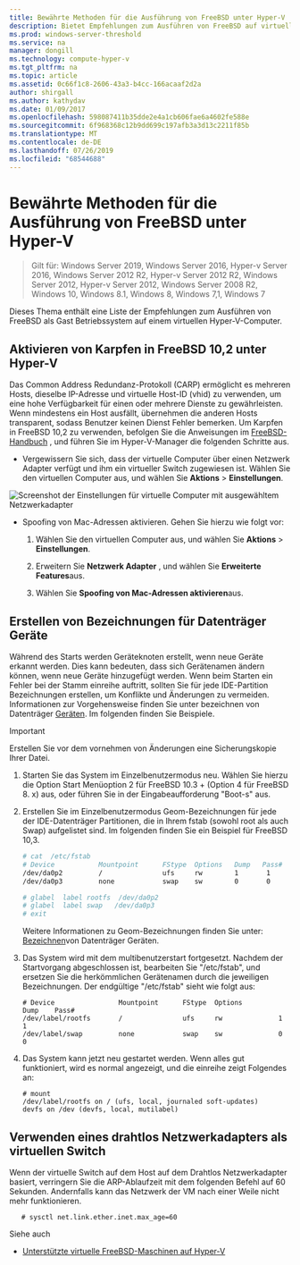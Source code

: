```yaml
---
title: Bewährte Methoden für die Ausführung von FreeBSD unter Hyper-V
description: Bietet Empfehlungen zum Ausführen von FreeBSD auf virtuellen Computern.
ms.prod: windows-server-threshold
ms.service: na
manager: dongill
ms.technology: compute-hyper-v
ms.tgt_pltfrm: na
ms.topic: article
ms.assetid: 0c66f1c8-2606-43a3-b4cc-166acaaf2d2a
author: shirgall
ms.author: kathydav
ms.date: 01/09/2017
ms.openlocfilehash: 598087411b35dde2e4a1cb606fae6a4602fe588e
ms.sourcegitcommit: 6f968368c12b9dd699c197afb3a3d13c2211f85b
ms.translationtype: MT
ms.contentlocale: de-DE
ms.lasthandoff: 07/26/2019
ms.locfileid: "68544688"
---
```

# <a name="best-practices-for-running-freebsd-on-hyper-v"></a>Bewährte Methoden für die Ausführung von FreeBSD unter Hyper-V

>Gilt für: Windows Server 2019, Windows Server 2016, Hyper-v Server 2016, Windows Server 2012 R2, Hyper-v Server 2012 R2, Windows Server 2012, Hyper-v Server 2012, Windows Server 2008 R2, Windows 10, Windows 8.1, Windows 8, Windows 7,1, Windows 7

Dieses Thema enthält eine Liste der Empfehlungen zum Ausführen von FreeBSD als Gast Betriebssystem auf einem virtuellen Hyper-V-Computer.

## <a name="enable-carp-in-freebsd-102-on-hyper-v"></a>Aktivieren von Karpfen in FreeBSD 10,2 unter Hyper-V

Das Common Address Redundanz-Protokoll (CARP) ermöglicht es mehreren Hosts, dieselbe IP-Adresse und virtuelle Host-ID (vhid) zu verwenden, um eine hohe Verfügbarkeit für einen oder mehrere Dienste zu gewährleisten. Wenn mindestens ein Host ausfällt, übernehmen die anderen Hosts transparent, sodass Benutzer keinen Dienst Fehler bemerken. Um Karpfen in FreeBSD 10,2 zu verwenden, befolgen Sie die Anweisungen im [FreeBSD-Handbuch](https://www.freebsd.org/doc/en/books/handbook/carp.html) , und führen Sie im Hyper-V-Manager die folgenden Schritte aus.

* Vergewissern Sie sich, dass der virtuelle Computer über einen Netzwerk Adapter verfügt und ihm ein virtueller Switch zugewiesen ist. Wählen Sie den virtuellen Computer aus, und wählen Sie **Aktions** > **Einstellungen**.

![Screenshot der Einstellungen für virtuelle Computer mit ausgewähltem Netzwerkadapter](media/Hyper-V_Settings_NetworkAdapter.png)

* Spoofing von Mac-Adressen aktivieren. Gehen Sie hierzu wie folgt vor:

   1. Wählen Sie den virtuellen Computer aus, und wählen Sie **Aktions** > **Einstellungen**.

   2. Erweitern Sie **Netzwerk Adapter** , und wählen Sie **Erweiterte Features**aus.

   3. Wählen Sie **Spoofing von Mac-Adressen aktivieren**aus.

## <a name="create-labels-for-disk-devices"></a>Erstellen von Bezeichnungen für Datenträger Geräte

Während des Starts werden Geräteknoten erstellt, wenn neue Geräte erkannt werden. Dies kann bedeuten, dass sich Gerätenamen ändern können, wenn neue Geräte hinzugefügt werden. Wenn beim Starten ein Fehler bei der Stamm einreihe auftritt, sollten Sie für jede IDE-Partition Bezeichnungen erstellen, um Konflikte und Änderungen zu vermeiden. Informationen zur Vorgehensweise finden Sie unter bezeichnen von Datenträger [Geräten](https://www.freebsd.org/doc/handbook/geom-glabel.html). Im folgenden finden Sie Beispiele. 

> [!IMPORTANT]
> Erstellen Sie vor dem vornehmen von Änderungen eine Sicherungskopie Ihrer Datei.

1. Starten Sie das System im Einzelbenutzermodus neu. Wählen Sie hierzu die Option Start Menüoption 2 für FreeBSD 10.3 + (Option 4 für FreeBSD 8. x) aus, oder führen Sie in der Eingabeaufforderung "Boot-s" aus.

2. Erstellen Sie im Einzelbenutzermodus Geom-Bezeichnungen für jede der IDE-Datenträger Partitionen, die in Ihrem fstab (sowohl root als auch Swap) aufgelistet sind. Im folgenden finden Sie ein Beispiel für FreeBSD 10,3.

   ```bash
   # cat  /etc/fstab
   # Device           Mountpoint      FStype  Options   Dump   Pass#
   /dev/da0p2         /               ufs     rw        1       1
   /dev/da0p3         none            swap    sw        0       0

   # glabel  label rootfs  /dev/da0p2
   # glabel  label swap   /dev/da0p3
   # exit
   ```

   Weitere Informationen zu Geom-Bezeichnungen finden Sie unter: [Bezeichnen](https://www.freebsd.org/doc/handbook/geom-glabel.html)von Datenträger Geräten.

3. Das System wird mit dem multibenutzerstart fortgesetzt. Nachdem der Startvorgang abgeschlossen ist, bearbeiten Sie "/etc/fstab", und ersetzen Sie die herkömmlichen Gerätenamen durch die jeweiligen Bezeichnungen. Der endgültige "/etc/fstab" sieht wie folgt aus:

   ```
   # Device                Mountpoint      FStype  Options         Dump    Pass#
   /dev/label/rootfs       /               ufs     rw              1       1
   /dev/label/swap         none            swap    sw              0       0
   ```

4. Das System kann jetzt neu gestartet werden. Wenn alles gut funktioniert, wird es normal angezeigt, und die einreihe zeigt Folgendes an:

   ```
   # mount
   /dev/label/rootfs on / (ufs, local, journaled soft-updates)
   devfs on /dev (devfs, local, mutilabel)
   ```

## <a name="use-a-wireless-network-adapter-as-the-virtual-switch"></a>Verwenden eines drahtlos Netzwerkadapters als virtuellen Switch

Wenn der virtuelle Switch auf dem Host auf dem Drahtlos Netzwerkadapter basiert, verringern Sie die ARP-Ablaufzeit mit dem folgenden Befehl auf 60 Sekunden. Andernfalls kann das Netzwerk der VM nach einer Weile nicht mehr funktionieren.


```
   # sysctl net.link.ether.inet.max_age=60
```


Siehe auch

* [Unterstützte virtuelle FreeBSD-Maschinen auf Hyper-V](Supported-FreeBSD-virtual-machines-on-Hyper-V.md)
